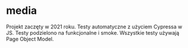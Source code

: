 # media
Projekt zaczęty w 2021 roku. Testy automatyczne z użyciem Cypressa w JS. 
Testy podzielono na funkcjonalne i smoke. 
Wszystkie testy używają Page Object Model.
